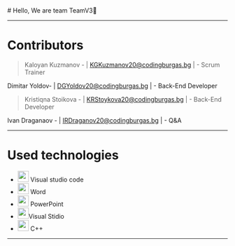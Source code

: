 <br>
<br>
# Hello, We are team TeamV3👋

---

# Contributors

>Kaloyan Kuzmanov - | KGKuzmanov20@codingburgas.bg | - Scrum Trainer

Dimitar Yoldov- | DGYoldov20@codingburgas.bg | - Back-End Developer

>Kristiqna Stoikova  - | KRStoykova20@codingburgas.bg | - Back-End Developer

Ivan Draganaov - | IRDraganov20@codingburgas.bg | - Q&A
<br>

---

# Used technologies
- <img src="https://media.discordapp.net/attachments/945679766646824980/955150392243654706/apple-touch-icon.png" width="25">  Visual studio code
- <img src="https://media.discordapp.net/attachments/815253581149896790/818133539903111188/Microsoft_Word_logo.png" width="25">  Word
- <img src="https://media.discordapp.net/attachments/815253581149896790/818136011359518780/kisspng-microsoft-powerpoint-computer-software-microsoft-o-5b3b3927c75c49.3318087715306079118166-rem.png" width="25">  PowerPoint
- <img src="https://dev.bg/wp-content/uploads/2018/07/visual_studio_purple.png" width="25">Visual Stidio
- <img src="https://upload.wikimedia.org/wikipedia/commons/thumb/1/18/ISO_C%2B%2B_Logo.svg/1200px-ISO_C%2B%2B_Logo.svg.png" width="25"> C++
--- 
